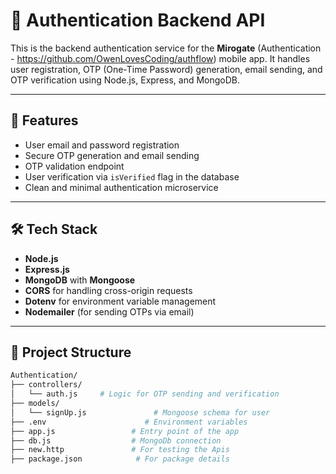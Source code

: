 # 🔐 Authentication Backend API

This is the backend authentication service for the **Mirogate** (Authentication - https://github.com/OwenLovesCoding/authflow) mobile app. It handles user registration, OTP (One-Time Password) generation, email sending, and OTP verification using Node.js, Express, and MongoDB.

---

## 🧩 Features

- User email and password registration
- Secure OTP generation and email sending
- OTP validation endpoint
- User verification via `isVerified` flag in the database
- Clean and minimal authentication microservice

---

## 🛠️ Tech Stack

- **Node.js**
- **Express.js**
- **MongoDB** with **Mongoose**
- **CORS** for handling cross-origin requests
- **Dotenv** for environment variable management
- **Nodemailer** (for sending OTPs via email)

---

## 📂 Project Structure

```bash
Authentication/
├── controllers/
│   └── auth.js     # Logic for OTP sending and verification
├── models/
│   └── signUp.js               # Mongoose schema for user
├── .env                      # Environment variables
├── app.js                 # Entry point of the app
├── db.js                  # MongoDb connection
├── new.http               # For testing the Apis
├── package.json            # For package details

